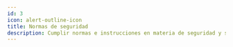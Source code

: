 ```yaml
---
id: 3
icon: alert-outline-icon
title: Normas de seguridad
description: Cumplir normas e instrucciones en materia de seguridad y salud en el trabajo.
---
```

